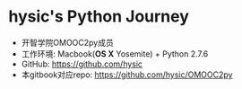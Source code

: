 # hysic's Python Journey
* 开智学院OMOOC2py成员
* 工作环境: Macbook(**OS X** Yosemite) + Python 2.7.6
* GitHub: <https://github.com/hysic>
* 本gitbook对应repo: <https://github.com/hysic/OMOOC2py>

